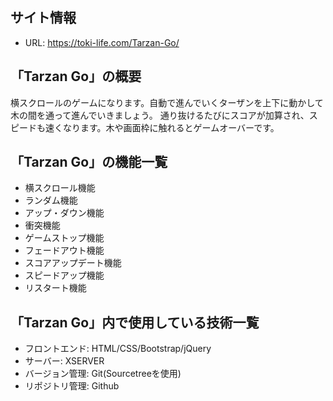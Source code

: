 ## サイト情報
- URL: https://toki-life.com/Tarzan-Go/

## 「Tarzan Go」の概要
横スクロールのゲームになります。自動で進んでいくターザンを上下に動かして木の間を通って進んでいきましょう。
通り抜けるたびにスコアが加算され、スピードも速くなります。木や画面枠に触れるとゲームオーバーです。

## 「Tarzan Go」の機能一覧
- 横スクロール機能
- ランダム機能
- アップ・ダウン機能
- 衝突機能
- ゲームストップ機能
- フェードアウト機能
- スコアアップデート機能
- スピードアップ機能
- リスタート機能

## 「Tarzan Go」内で使用している技術一覧
- フロントエンド: HTML/CSS/Bootstrap/jQuery
- サーバー: XSERVER
- バージョン管理: Git(Sourcetreeを使用)
- リポジトリ管理: Github

